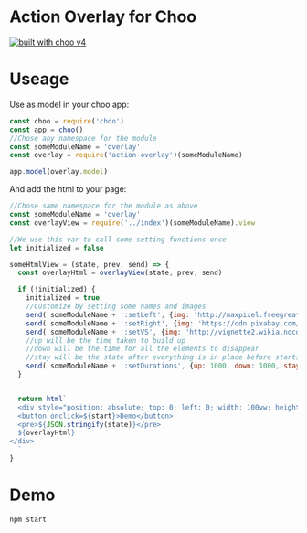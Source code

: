 # Action Overlay for Choo

[![built with choo v4](https://img.shields.io/badge/built%20with%20choo-v4-ffc3e4.svg?style=flat-square)](https://github.com/yoshuawuyts/choo)


# Useage

Use as model in your choo app:
```js
const choo = require('choo')
const app = choo()
//Chose any namespace for the module
const someModuleName = 'overlay'
const overlay = require('action-overlay')(someModuleName)

app.model(overlay.model)
```

And add the html to your page:
```js
//Chose same namespace for the module as above
const someModuleName = 'overlay'
const overlayView = require('../index')(someModuleName).view

//We use this var to call some setting functions once.
let initialized = false

someHtmlView = (state, prev, send) => {
  const overlayHtml = overlayView(state, prev, send)

  if (!initialized) {
    initialized = true
    //Customize by setting some names and images
    send( someModuleName + ':setLeft', {img: 'http://maxpixel.freegreatpicture.com/static/photo/1x/Tarepanda-Panda-Cat-1390340.png', name: 'left'})
    send( someModuleName + ':setRight', {img: 'https://cdn.pixabay.com/photo/2013/07/12/18/20/cat-153308_960_720.png', name: 'right'})
    send( someModuleName + ':setVS', {img: 'http://vignette2.wikia.nocookie.net/mortalkombat/images/6/64/Vs.png/revision/latest?cb=20150319161124&path-prefix=de'})
    //up will be the time taken to build up
    //down will be the time for all the elements to disappear
    //stay will be the state after everything is in place before starting to animate out
    send( someModuleName + ':setDurations', {up: 1000, down: 1000, stay: 1500})
  }


  return html`
  <div style="position: absolute; top: 0; left: 0; width: 100vw; height: 100vh">
  <button onclick=${start}>Demo</button>
  <pre>${JSON.stringify(state)}</pre>
  ${overlayHtml}
</div>
  `
}
```

# Demo
```bash
npm start
```